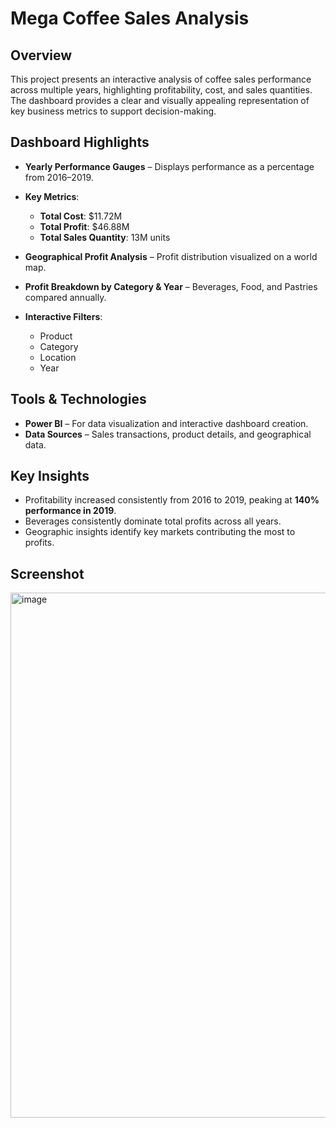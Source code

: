 # Mega Coffee Sales Analysis

## Overview

This project presents an interactive analysis of coffee sales performance across multiple years, highlighting profitability, cost, and sales quantities. The dashboard provides a clear and visually appealing representation of key business metrics to support decision-making.

## Dashboard Highlights

* **Yearly Performance Gauges** – Displays performance as a percentage from 2016–2019.
* **Key Metrics**:

  * **Total Cost**: \$11.72M
  * **Total Profit**: \$46.88M
  * **Total Sales Quantity**: 13M units
* **Geographical Profit Analysis** – Profit distribution visualized on a world map.
* **Profit Breakdown by Category & Year** – Beverages, Food, and Pastries compared annually.
* **Interactive Filters**:

  * Product
  * Category
  * Location
  * Year

## Tools & Technologies

* **Power BI** – For data visualization and interactive dashboard creation.
* **Data Sources** – Sales transactions, product details, and geographical data.

## Key Insights

* Profitability increased consistently from 2016 to 2019, peaking at **140% performance in 2019**.
* Beverages consistently dominate total profits across all years.
* Geographic insights identify key markets contributing the most to profits.

## Screenshot

<img width="1380" height="840" alt="image" src="https://github.com/user-attachments/assets/1635e985-9e37-4a78-adcf-a89202763a4c" />

